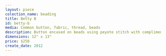```yaml
---
layout: piece
colection_name: beading
title: Betty B
id: betty-b
media: Common button, fabric, thread, beads
description: Button encased on beads using peyote stitch with complimentary quilted fabric matted in a glassed maple frame 2" in depth.
dimensions: 12" x 13"
price: $250
create_date: 2012
---
```

